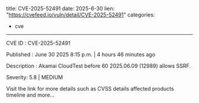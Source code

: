  
title: CVE-2025-52491
date: 2025-6-30
lien: "https://cvefeed.io/vuln/detail/CVE-2025-52491"
categories:
  - cve
---

CVE ID : CVE-2025-52491

Published :  June 30
2025
8:15 p.m. | 4 hours
46 minutes ago

Description : Akamai CloudTest before 60 2025.06.09 (12989) allows SSRF.

Severity: 5.8 | MEDIUM

Visit the link for more details
such as CVSS details
affected products
timeline
and more...
